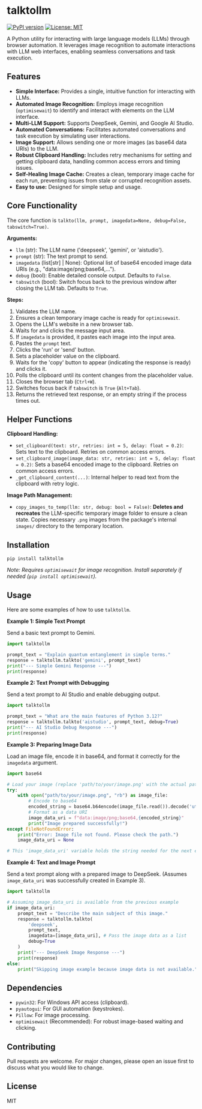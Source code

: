 # talktollm

[![PyPI version](https://badge.fury.io/py/talktollm.svg)](https://badge.fury.io/py/talktollm)
[![License: MIT](https://img.shields.io/badge/License-MIT-yellow.svg)](https://opensource.org/licenses/MIT)

A Python utility for interacting with large language models (LLMs) through browser automation. It leverages image recognition to automate interactions with LLM web interfaces, enabling seamless conversations and task execution.

## Features

-   **Simple Interface:** Provides a single, intuitive function for interacting with LLMs.
-   **Automated Image Recognition:** Employs image recognition (`optimisewait`) to identify and interact with elements on the LLM interface.
-   **Multi-LLM Support:** Supports DeepSeek, Gemini, and Google AI Studio.
-   **Automated Conversations:** Facilitates automated conversations and task execution by simulating user interactions.
-   **Image Support:** Allows sending one or more images (as base64 data URIs) to the LLM.
-   **Robust Clipboard Handling:** Includes retry mechanisms for setting and getting clipboard data, handling common access errors and timing issues.
-   **Self-Healing Image Cache:** Creates a clean, temporary image cache for each run, preventing issues from stale or corrupted recognition assets.
-   **Easy to use:** Designed for simple setup and usage.

## Core Functionality

The core function is `talkto(llm, prompt, imagedata=None, debug=False, tabswitch=True)`.

**Arguments:**

-   `llm` (str): The LLM name ('deepseek', 'gemini', or 'aistudio').
-   `prompt` (str): The text prompt to send.
-   `imagedata` (list[str] | None): Optional list of base64 encoded image data URIs (e.g., "data:image/png;base64,...").
-   `debug` (bool): Enable detailed console output. Defaults to `False`.
-   `tabswitch` (bool): Switch focus back to the previous window after closing the LLM tab. Defaults to `True`.

**Steps:**

1.  Validates the LLM name.
2.  Ensures a clean temporary image cache is ready for `optimisewait`.
3.  Opens the LLM's website in a new browser tab.
4.  Waits for and clicks the message input area.
5.  If `imagedata` is provided, it pastes each image into the input area.
6.  Pastes the `prompt` text.
7.  Clicks the 'run' or 'send' button.
8.  Sets a placeholder value on the clipboard.
9.  Waits for the 'copy' button to appear (indicating the response is ready) and clicks it.
10. Polls the clipboard until its content changes from the placeholder value.
11. Closes the browser tab (`Ctrl+W`).
12. Switches focus back if `tabswitch` is `True` (`Alt+Tab`).
13. Returns the retrieved text response, or an empty string if the process times out.

## Helper Functions

**Clipboard Handling:**

-   `set_clipboard(text: str, retries: int = 5, delay: float = 0.2)`: Sets text to the clipboard. Retries on common access errors.
-   `set_clipboard_image(image_data: str, retries: int = 5, delay: float = 0.2)`: Sets a base64 encoded image to the clipboard. Retries on common access errors.
-   `_get_clipboard_content(...)`: Internal helper to read text from the clipboard with retry logic.

**Image Path Management:**

-   `copy_images_to_temp(llm: str, debug: bool = False)`: **Deletes and recreates** the LLM-specific temporary image folder to ensure a clean state. Copies necessary `.png` images from the package's internal `images/` directory to the temporary location.

## Installation

```
pip install talktollm
```

*Note: Requires `optimisewait` for image recognition. Install separately if needed (`pip install optimisewait`).*

## Usage

Here are some examples of how to use `talktollm`.

**Example 1: Simple Text Prompt**

Send a basic text prompt to Gemini.

```python
import talktollm

prompt_text = "Explain quantum entanglement in simple terms."
response = talktollm.talkto('gemini', prompt_text)
print("--- Simple Gemini Response ---")
print(response)
```

**Example 2: Text Prompt with Debugging**

Send a text prompt to AI Studio and enable debugging output.

```python
import talktollm

prompt_text = "What are the main features of Python 3.12?"
response = talktollm.talkto('aistudio', prompt_text, debug=True)
print("--- AI Studio Debug Response ---")
print(response)
```

**Example 3: Preparing Image Data**

Load an image file, encode it in base64, and format it correctly for the `imagedata` argument.

```python
import base64

# Load your image (replace 'path/to/your/image.png' with the actual path)
try:
    with open("path/to/your/image.png", "rb") as image_file:
        # Encode to base64
        encoded_string = base64.b64encode(image_file.read()).decode('utf-8')
        # Format as a data URI
        image_data_uri = f"data:image/png;base64,{encoded_string}"
        print("Image prepared successfully!")
except FileNotFoundError:
    print("Error: Image file not found. Please check the path.")
    image_data_uri = None

# This 'image_data_uri' variable holds the string needed for the next example
```

**Example 4: Text and Image Prompt**

Send a text prompt along with a prepared image to DeepSeek. (Assumes `image_data_uri` was successfully created in Example 3).

```python
import talktollm

# Assuming image_data_uri is available from the previous example
if image_data_uri:
    prompt_text = "Describe the main subject of this image."
    response = talktollm.talkto(
        'deepseek',
        prompt_text,
        imagedata=[image_data_uri], # Pass the image data as a list
        debug=True
    )
    print("--- DeepSeek Image Response ---")
    print(response)
else:
    print("Skipping image example because image data is not available.")
```

## Dependencies

-   `pywin32`: For Windows API access (clipboard).
-   `pyautogui`: For GUI automation (keystrokes).
-   `Pillow`: For image processing.
-   `optimisewait` (Recommended): For robust image-based waiting and clicking.

## Contributing

Pull requests are welcome. For major changes, please open an issue first to discuss what you would like to change.

## License

MIT
